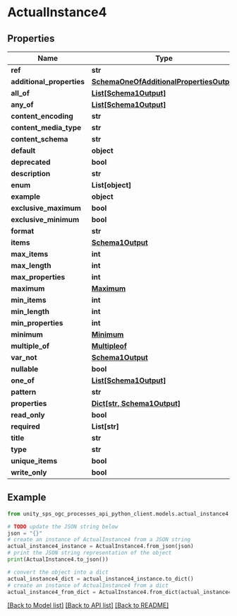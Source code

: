 # ActualInstance4


## Properties

Name | Type | Description | Notes
------------ | ------------- | ------------- | -------------
**ref** | **str** |  |
**additional_properties** | [**SchemaOneOfAdditionalPropertiesOutput**](SchemaOneOfAdditionalPropertiesOutput.md) |  | [optional]
**all_of** | [**List[Schema1Output]**](Schema1Output.md) |  | [optional]
**any_of** | [**List[Schema1Output]**](Schema1Output.md) |  | [optional]
**content_encoding** | **str** |  | [optional]
**content_media_type** | **str** |  | [optional]
**content_schema** | **str** |  | [optional]
**default** | **object** |  | [optional]
**deprecated** | **bool** |  | [optional]
**description** | **str** |  | [optional]
**enum** | **List[object]** |  | [optional]
**example** | **object** |  | [optional]
**exclusive_maximum** | **bool** |  | [optional]
**exclusive_minimum** | **bool** |  | [optional]
**format** | **str** |  | [optional]
**items** | [**Schema1Output**](Schema1Output.md) |  | [optional]
**max_items** | **int** |  | [optional]
**max_length** | **int** |  | [optional]
**max_properties** | **int** |  | [optional]
**maximum** | [**Maximum**](Maximum.md) |  | [optional]
**min_items** | **int** |  | [optional]
**min_length** | **int** |  | [optional]
**min_properties** | **int** |  | [optional]
**minimum** | [**Minimum**](Minimum.md) |  | [optional]
**multiple_of** | [**Multipleof**](Multipleof.md) |  | [optional]
**var_not** | [**Schema1Output**](Schema1Output.md) |  | [optional]
**nullable** | **bool** |  | [optional]
**one_of** | [**List[Schema1Output]**](Schema1Output.md) |  | [optional]
**pattern** | **str** |  | [optional]
**properties** | [**Dict[str, Schema1Output]**](Schema1Output.md) |  | [optional]
**read_only** | **bool** |  | [optional]
**required** | **List[str]** |  | [optional]
**title** | **str** |  | [optional]
**type** | **str** |  | [optional]
**unique_items** | **bool** |  | [optional]
**write_only** | **bool** |  | [optional]

## Example

```python
from unity_sps_ogc_processes_api_python_client.models.actual_instance4 import ActualInstance4

# TODO update the JSON string below
json = "{}"
# create an instance of ActualInstance4 from a JSON string
actual_instance4_instance = ActualInstance4.from_json(json)
# print the JSON string representation of the object
print(ActualInstance4.to_json())

# convert the object into a dict
actual_instance4_dict = actual_instance4_instance.to_dict()
# create an instance of ActualInstance4 from a dict
actual_instance4_from_dict = ActualInstance4.from_dict(actual_instance4_dict)
```
[[Back to Model list]](../README.md#documentation-for-models) [[Back to API list]](../README.md#documentation-for-api-endpoints) [[Back to README]](../README.md)
